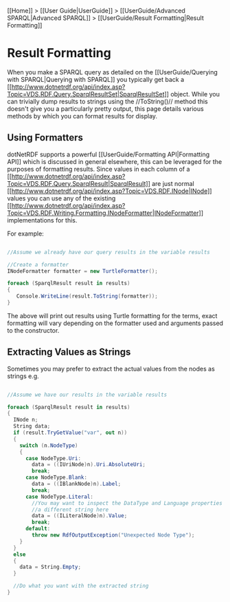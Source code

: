 [[Home]] > [[User Guide|UserGuide]] > [[UserGuide/Advanced SPARQL|Advanced SPARQL]] > [[UserGuide/Result Formatting|Result Formatting]]

# Result Formatting 

When you make a SPARQL query as detailed on the [[UserGuide/Querying with SPARQL|Querying with SPARQL]] you typically get back a [[http://www.dotnetrdf.org/api/index.asp?Topic=VDS.RDF.Query.SparqlResultSet|SparqlResultSet]] object.  While you can trivially dump results to strings using the //ToString()// method this doesn't give you a particularly pretty output, this page details various methods by which you can format results for display.

## Using Formatters 

dotNetRDF supports a powerful [[UserGuide/Formatting API|Formatting API]] which is discussed in general elsewhere, this can be leveraged for the purposes of formatting results.  Since values in each column of a [[http://www.dotnetrdf.org/api/index.asp?Topic=VDS.RDF.Query.SparqlResult|SparqlResult]] are just normal [[http://www.dotnetrdf.org/api/index.asp?Topic=VDS.RDF.INode|INode]] values you can use any of the existing [[http://www.dotnetrdf.org/api/index.asp?Topic=VDS.RDF.Writing.Formatting.INodeFormatter|INodeFormatter]] implementations for this.

For example:

```csharp

//Assume we already have our query results in the variable results

//Create a formatter
INodeFormatter formatter = new TurtleFormatter();

foreach (SparqlResult result in results)
{
   Console.WriteLine(result.ToString(formatter));
}
```

The above will print out results using Turtle formatting for the terms, exact formatting will vary depending on the formatter used and arguments passed to the constructor.

## Extracting Values as Strings 

Sometimes you may prefer to extract the actual values from the nodes as strings e.g.

```csharp

//Assume we have our results in the variable results

foreach (SparqlResult result in results)
{
  INode n;
  String data;
  if (result.TryGetValue("var", out n))
  {
    switch (n.NodeType)
    {
      case NodeType.Uri:
        data = ((IUriNode)n).Uri.AbsoluteUri;
        break;
      case NodeType.Blank:
        data = ((IBlankNode)n).Label;
        break;
      case NodeType.Literal:
        //You may want to inspect the DataType and Language properties and generate
        //a different string here
        data = ((ILiteralNode)n).Value;
        break;
      default:
        throw new RdfOutputException("Unexpected Node Type");
    }
  }
  else
  {
    data = String.Empty;
  }

  //Do what you want with the extracted string
}
```
